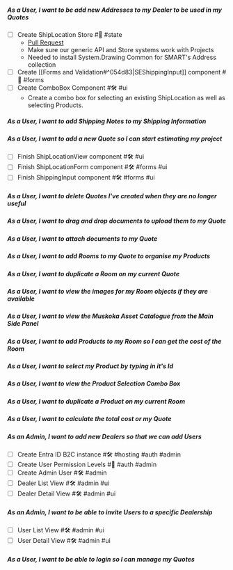 ##### As a User, I want to be add new Addresses to my Dealer to be used in my Quotes
- [ ] Create ShipLocation Store #🚀 #state  
	- [Pull Request](https://github.com/daemontechtools/SmartEstimate/pull/2)
	- Make sure our generic API and Store systems work with Projects
	- Needed to install System.Drawing Common for SMART's Address collection    
- [ ] Create [[Forms and Validation#^054d83|SEShippingInput]] component  #🚀 #forms
- [ ] Create ComboBox Component  #🛠️ #ui 
	- Create a combo box for selecting an existing ShipLocation as well as selecting Products.
##### As a User, I want to add Shipping Notes to my Shipping Information

##### As a User, I want to add a new Quote so I can start estimating my project

- [ ] Finish ShipLocationView component  #🛠️ #ui 
- [ ] Finish ShipLocationForm component  #🛠️ #forms #ui
- [ ] Finish ShippingInput component  #🛠️ #forms #ui

##### As a User, I want to delete Quotes I've created when they are no longer useful

##### As a User, I want to drag and drop documents to upload them to my Quote
##### As a User, I want to attach documents to my Quote
##### As a User, I want to add Rooms to my Quote to organise my Products

##### As a User, I want to duplicate a Room on my current Quote

##### As a User,  I want to view the images for my Room objects if they are available

##### As a User, I want to view the Muskoka Asset Catalogue from the Main Side Panel
##### As a User, I want to add Products to my Room so I can get the cost of the Room

##### As a User, I want to select my Product by typing in it's Id

##### As a User, I want to view the Product Selection Combo Box

##### As a User, I want to duplicate a Product on my current Room

##### As a User, I want to calculate the total cost or my Quote

##### As an Admin, I want to add new Dealers so that we can add Users

- [ ] Create Entra ID B2C instance #🛠️ #hosting #auth #admin
- [ ] Create User Permission Levels  #📖 #auth #admin
- [ ] Create Admin User #🛠️ #admin
- [ ] Dealer List View #🛠️ #admin #ui
- [ ] Dealer Detail View #🛠️ #admin #ui

##### As an Admin, I want to be able to invite Users to a specific Dealership

- [ ] User List View #🛠️ #admin #ui
- [ ] User Detail View #🛠️ #admin #ui

##### As a User, I want to be able to login so I can manage my Quotes